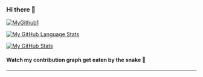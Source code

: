 ### Hi there 👋
[![MyGithub1](https://github-readme-streak-stats.herokuapp.com/?user=neatHyperTxt&theme=dark)]()

[![My GitHub Language Stats](https://github-readme-stats.vercel.app/api/top-langs/?username=neatHyperTxt&langs_count=5&theme=tokyonight)]()

[![My GitHub Stats](https://github-readme-stats.vercel.app/api/?username=neatHyperTxt&count_private=true&theme=tokyonight&showicons=true)]()


<h4>Watch my contribution graph get eaten by the snake 🐍</h4>
<hr>

